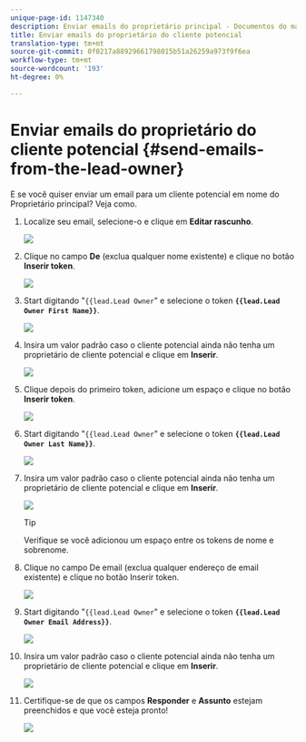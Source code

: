 ```yaml
---
unique-page-id: 1147340
description: Enviar emails do proprietário principal - Documentos do marketing - Documentação do produto
title: Enviar emails do proprietário do cliente potencial
translation-type: tm+mt
source-git-commit: 0f0217a88929661798015b51a26259a973f9f6ea
workflow-type: tm+mt
source-wordcount: '193'
ht-degree: 0%

---
```



# Enviar emails do proprietário do cliente potencial {#send-emails-from-the-lead-owner}

E se você quiser enviar um email para um cliente potencial em nome do Proprietário principal?  Veja como.

1. Localize seu email, selecione-o e clique em **Editar rascunho**.

   ![](assets/one.png)

1. Clique no campo **De** (exclua qualquer nome existente) e clique no botão **Inserir token**.

   ![](assets/two.png)

1. Start digitando &quot;`{{lead.Lead Owner`&quot; e selecione o token **`{{lead.Lead Owner First Name}}`**.

   ![](assets/image2014-9-11-13-3a7-3a43.png)

1. Insira um valor padrão caso o cliente potencial ainda não tenha um proprietário de cliente potencial e clique em **Inserir**.

   ![](assets/image2014-9-11-13-3a7-3a58.png)

1. Clique depois do primeiro token, adicione um espaço e clique no botão **Inserir token**.

   ![](assets/five.png)

1. Start digitando &quot;`{{lead.Lead Owner`&quot; e selecione o token **`{{lead.Lead Owner Last Name}}`**.

   ![](assets/image2014-9-11-13-3a8-3a24.png)

1. Insira um valor padrão caso o cliente potencial ainda não tenha um proprietário de cliente potencial e clique em **Inserir**.

   ![](assets/image2014-9-11-13-3a8-3a39.png)

   >[!TIP]
   >
   >Verifique se você adicionou um espaço entre os tokens de nome e sobrenome.

1. Clique no campo De email (exclua qualquer endereço de email existente) e clique no botão Inserir token.

   ![](assets/eight.png)

1. Start digitando &quot;`{{lead.Lead Owner`&quot; e selecione o token **`{{lead.Lead Owner Email Address}}`**.

   ![](assets/image2014-9-11-13-3a9-3a33.png)

1. Insira um valor padrão caso o cliente potencial ainda não tenha um proprietário de cliente potencial e clique em **Inserir**.

   ![](assets/ten.png)

1. Certifique-se de que os campos **Responder** e **Assunto** estejam preenchidos e que você esteja pronto!

   ![](assets/eleven.png)
